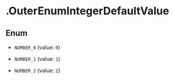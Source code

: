 # .OuterEnumIntegerDefaultValue

## Enum


* `NUMBER_0` (value: `0`)

* `NUMBER_1` (value: `1`)

* `NUMBER_2` (value: `2`)


